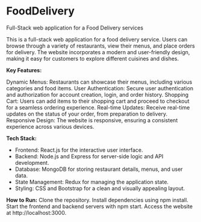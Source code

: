# FoodDelivery
Full-Stack web application for a Food Delivery services

This is a full-stack web application for a food delivery service. Users can browse through a variety of restaurants, view their menus, and place orders for delivery. The website incorporates a modern and user-friendly design, making it easy for customers to explore different cuisines and dishes.

__Key Features:__

Dynamic Menus: Restaurants can showcase their menus, including various categories and food items.
User Authentication: Secure user authentication and authorization for account creation, login, and order history.
Shopping Cart: Users can add items to their shopping cart and proceed to checkout for a seamless ordering experience.
Real-time Updates: Receive real-time updates on the status of your order, from preparation to delivery.
Responsive Design: The website is responsive, ensuring a consistent experience across various devices.

__Tech Stack:__
* Frontend: React.js for the interactive user interface.
* Backend: Node.js and Express for server-side logic and API development.
* Database: MongoDB for storing restaurant details, menus, and user data.
* State Management: Redux for managing the application state.
* Styling: CSS and Bootstrap for a clean and visually appealing layout.

__How to Run:__
Clone the repository.
Install dependencies using npm install.
Start the frontend and backend servers with npm start.
Access the website at http://localhost:3000.
